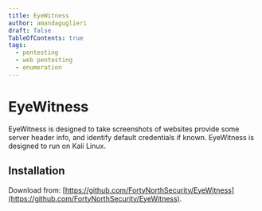 ```yaml
---
title: EyeWitness
author: amandaguglieri
draft: false
TableOfContents: true
tags:
  - pentesting
  - web pentesting
  - enumeration
---
```


# EyeWitness

EyeWitness is designed to take screenshots of websites provide some server header info, and identify default credentials if known. EyeWitness is designed to run on Kali Linux.

## Installation

Download from: [https://github.com/FortyNorthSecurity/EyeWitness](https://github.com/FortyNorthSecurity/EyeWitness).

